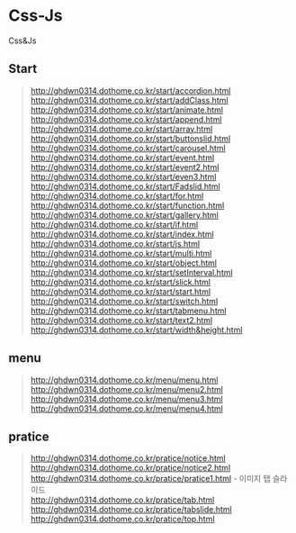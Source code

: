 # Css-Js
Css&amp;Js

## Start   
>http://ghdwn0314.dothome.co.kr/start/accordion.html   
>http://ghdwn0314.dothome.co.kr/start/addClass.html    
>http://ghdwn0314.dothome.co.kr/start/animate.html   
>http://ghdwn0314.dothome.co.kr/start/append.html   
>http://ghdwn0314.dothome.co.kr/start/array.html   
>http://ghdwn0314.dothome.co.kr/start/buttonslid.html   
>http://ghdwn0314.dothome.co.kr/start/carousel.html   
>http://ghdwn0314.dothome.co.kr/start/event.html   
>http://ghdwn0314.dothome.co.kr/start/event2.html   
>http://ghdwn0314.dothome.co.kr/start/even3.html   
>http://ghdwn0314.dothome.co.kr/start/Fadslid.html   
>http://ghdwn0314.dothome.co.kr/start/for.html   
>http://ghdwn0314.dothome.co.kr/start/function.html   
>http://ghdwn0314.dothome.co.kr/start/gallery.html   
>http://ghdwn0314.dothome.co.kr/start/if.html   
>http://ghdwn0314.dothome.co.kr/start/index.html   
>http://ghdwn0314.dothome.co.kr/start/js.html  
>http://ghdwn0314.dothome.co.kr/start/multi.html   
>http://ghdwn0314.dothome.co.kr/start/object.html   
>http://ghdwn0314.dothome.co.kr/start/setInterval.html   
>http://ghdwn0314.dothome.co.kr/start/slick.html   
>http://ghdwn0314.dothome.co.kr/start/start.html   
>http://ghdwn0314.dothome.co.kr/start/switch.html   
>http://ghdwn0314.dothome.co.kr/start/tabmenu.html   
>http://ghdwn0314.dothome.co.kr/start/text2.html   
>http://ghdwn0314.dothome.co.kr/start/width&height.html   
   
## menu   
>http://ghdwn0314.dothome.co.kr/menu/menu.html   
>http://ghdwn0314.dothome.co.kr/menu/menu2.html   
>http://ghdwn0314.dothome.co.kr/menu/menu3.html   
>http://ghdwn0314.dothome.co.kr/menu/menu4.html   
   
## pratice   
>http://ghdwn0314.dothome.co.kr/pratice/notice.html   
>http://ghdwn0314.dothome.co.kr/pratice/notice2.html   
>http://ghdwn0314.dothome.co.kr/pratice/pratice1.html - 이미지 탭 슬라이드      
>http://ghdwn0314.dothome.co.kr/pratice/tab.html   
>http://ghdwn0314.dothome.co.kr/pratice/tabslide.html
>http://ghdwn0314.dothome.co.kr/pratice/top.html
